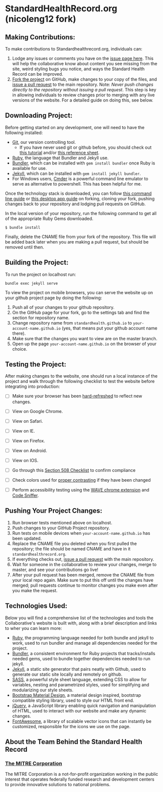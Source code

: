 # StandardHealthRecord.org (nicoleng12 fork)


## Making Contributions:
To make contributions to Standardhealthrecord.org, individuals can:

1. Lodge any issues or comments you have on the [issue page here](https://github.com/standardhealth/standardhealth.github.io/issues). This will help the collaborative know about content you see missing from the site, weird styling bugs you notice, and ways the Standard Health Record can be improved.
2. [Fork the project](https://help.github.com/articles/fork-a-repo/) on GitHub, make changes to your copy of the files, and [issue a pull request](https://help.github.com/articles/creating-a-pull-request-from-a-fork/) to the main repository. Note: *Never push changes directly to the repository without issuing a pull request*. This step is key in allowing individuals to review changes prior to merging with any live versions of the website. For a detailed guide on doing this, see below.


## Downloading Project:
Before getting started on any development, one will need to have the following installed:

- [Git](https://git-scm.com/), our version controlling tool.
	- If you have never used git or github before, you should check out [this tutorial](https://try.github.io/levels/1/challenges/1) and/or [this reference sheet](http://gitref.org/index.html).
- [Ruby](https://www.ruby-lang.org/en/), the language that Bundler and Jekyll use.
- [Bundler](http://bundler.io/), which can be installed with `gem install bundler` once Ruby is available for use.
- [Jekyll](https://jekyllrb.com/), which can be installed with `gem install jekyll bundler`.
- For Windows users, [Cmder](http://cmder.net/) is a powerful command line emulator to serve as alternative to powershell. This has been helpful for me.

Once the technology stack is downloaded, you can follow [this command line guide](https://help.github.com/articles/fork-a-repo/) or [this desktop app guide](https://guides.github.com/activities/forking/) on forking, cloning your fork, pushing changes back to your repository and lodging pull requests on GitHub.

In the local version of your repository, run the following command to get all of the appropriate Ruby Gems downloaded.
```
$ bundle install
```
Finally, delete the CNAME file from your fork of the repository. This file will be added back later when you are making a pull request, but should be removed until then.


## Building the Project:
To run the project on localhost run:
```
bundle exec jekyll serve
```
To view the project on mobile browsers, you can serve the website up on your github project page by doing the following:

1. Push all of your changes to your github repository.
2. On the GitHub page for your fork, go to the settings tab and find the section for repository name.
3. Change repository name from `standardhealth.github.io` to `your-account-name.github.io` (yes, that means put your github account name there).
4. Make sure that the changes you want to view are on the master branch.
5. Open up the page `your-account-name.github.io` on the browser of your choice.


## Testing the Project:
After making changes to the website, one should run a local instance of the project and walk through the following checklist to test the website before integrating into production:

- [ ] Make sure your browser has been [hard-refreshed](http://refreshyourcache.com/en/cache/) to reflect new changes.
- [ ] View on Google Chrome.
- [ ] View on Safari.
- [ ] View on IE.
- [ ] View on Firefox.
- [ ] View on Android.
- [ ] View on IOS.
- [ ] Go through this [Section 508 Checklist](http://www.hhs.gov/web/section-508/making-files-accessible/checklist/html/index.html) to confirm compliance	
- [ ] Check colors used for [proper contrasting](http://webaim.org/resources/contrastchecker/) if they have been changed
- [ ] Perform accessibility testing using the [WAVE chrome extension](http://wave.webaim.org/extension/) and [Code Sniffer](http://squizlabs.github.io/HTML_CodeSniffer/).


## Pushing Your Project Changes:

1. Run browser tests mentioned above on localhost.
2. Push changes to your GitHub Project repository.
3. Run tests on mobile devices when `your-account-name.github.io` has been updated.
4. Replace the CNAME file you deleted when you first pulled the repository; the file should be named CNAME and have in it `standardhealthrecord.org`.
5. If everything checks out, [issue a pull request](https://help.github.com/articles/creating-a-pull-request-from-a-fork/) with the main repository.
6. Wait for someone in the collaborative to review your changes, merge to master, and see your contributions go live!
7. After your pull request has been merged, remove the CNAME file from your local repo again. Make sure to put this off until the changes have merged; pull requests continue to monitor changes you make even after you make the request.


## Technologies Used:
Below you will find a comprehensive list of the technologies and tools the Collaborative's website is built with, along with a brief description and links to wher you can learn more:

- [Ruby](https://www.ruby-lang.org/en/), the programming language needed for both bundle and jekyll to work, used to run bundler and manage all dependencies needed for the project.
- [Bundler](http://bundler.io/), a consistent environment for Ruby projects that tracks/installs needed gems, used to bundle together dependencies needed to run jekyll.
- [Jekyll](https://jekyllrb.com/), a static site generator that pairs neatly with Github, used to generate our static site locally and remotely on github.
- [SASS](http://sass-lang.com/), a powerful style sheet language, extending CSS to allow for variables, nesting and parametrized styles, used for simplifying and modularizing our style sheets.
- [Bootstrap Material Design](http://fezvrasta.github.io/bootstrap-material-design/), a material design inspired, bootstrap compatible styling library, used to style our HTML front end.
- [jQuery](https://jquery.com/), a JavaScript library enabling quick navigation and manipulation of HTML, used to interact with our website and make any dynamic changes.
- [FontAwesome](http://fontawesome.io/), a library of scalable vector icons that can instantly be customized, responsible for the icons we use on the page.


## About the Team Behind the Standard Health Record

### [The MITRE Corporation](https://www.mitre.org/)

The MITRE Corporation is a not-for-profit organization working in the public interest that operates federally funded research and development centers to provide innovative solutions to national problems.

